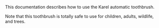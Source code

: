 This documentation describes how to use the Karel automatic toothbrush.

Note that this toothbrush is totally safe to use for children, adults, wildlife, and trees.
